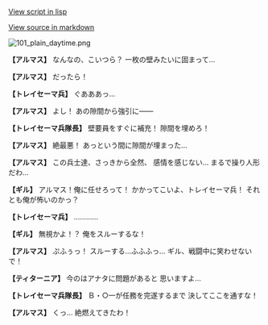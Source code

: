 [View script in lisp](../scripts/100201013.txt)

[View source in markdown](100201013.md)

![101_plain_daytime.png](../images/backgrounds/101_plain_daytime.png)

**【アルマス】**
なんなの、こいつら？
一枚の壁みたいに固まって…

**【アルマス】**
だったら！

**【トレイセーマ兵】**
ぐあああっ…

**【アルマス】**
よし！
あの隙間から強引に――

**【トレイセーマ兵隊長】**
壁要員をすぐに補充！
隙間を埋めろ！

**【アルマス】**
絶最悪！
あっという間に隙間が埋まった…

**【アルマス】**
この兵士達、さっきから全然、
感情を感じない…
まるで操り人形だわ…

**【ギル】**
アルマス！俺に任せろって！
かかってこいよ、トレイセーマ兵！
それとも俺が怖いのかっ？

**【トレイセーマ兵】**
…………

**【ギル】**
無視かよ！？
俺をスルーするな！

**【アルマス】**
ぷふぅっ！
スルーする…ふふふっ…
ギル、戦闘中に笑わせないで！

**【ティターニア】**
今のはアナタに問題があると
思いますよ…

**【トレイセーマ兵隊長】**
Ｂ・○一が任務を完遂するまで
決してここを通すな！

**【アルマス】**
くっ…
絶燃えてきたわ！

